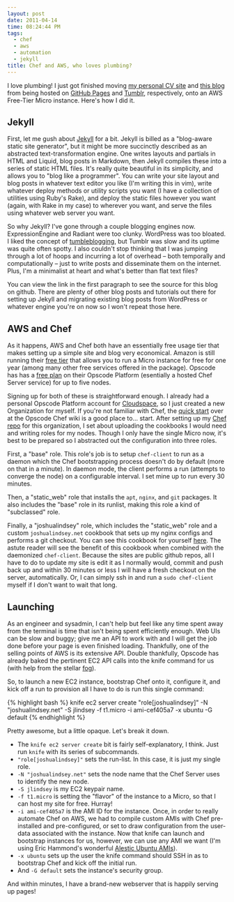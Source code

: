 ```yaml
---
layout: post
date: 2011-04-14
time: 08:24:44 PM
tags:
  - chef
  - aws
  - automation
  - jekyll
title: Chef and AWS, who loves plumbing?
---
```

I love plumbing! I just got finished moving [my personal CV site](https://github.com/jlindsey/jlindsey.github.com) and [this blog](https://github.com/jlindsey/blog)
from being hosted on [GitHub Pages](http://pages.github.com/) and [Tumblr](http://tumblr.com), respectively, onto an AWS Free-Tier Micro instance. Here's how
I did it.

Jekyll
------
First, let me gush about [Jekyll](https://github.com/mojombo/jekyll) for a bit. Jekyll is billed as a "blog-aware static site generator", but it might be more 
succinctly described as an abstracted text-transformation engine. One writes layouts and partials in HTML and Liquid, blog posts in Markdown, then Jekyll 
compiles these into a series of static HTML files. It's really quite beautiful in its simplicity, and allows you to "blog like a programmer". You can write your
site layout and blog posts in whatever text editor you like (I'm writing this in vim), write whatever deploy methods or utility scripts you want (I have a collection
of utilities using Ruby's Rake), and deploy the static files however you want (again, with Rake in my case) to wherever you want, and serve the files using whatever
web server you want.

So why Jekyll? I've gone through a couple blogging engines now. ExpressionEngine and Radiant were too clunky. WordPress was too bloated. I liked the concept of 
[tumbleblogging](http://www.kottke.org/05/10/tumblelogs), but Tumblr was slow and its uptime was quite often spotty. I also couldn't stop thinking that
I was jumping through a lot of hoops and incurring a lot of overhead – both temporally and computationally – just to write posts and disseminate them on the internet.
Plus, I'm a minimalist at heart and what's better than flat text files?

You can view the link in the first paragraph to see the source for this blog on github. There are plenty of other blog posts and tutorials out there for setting up
Jekyll and migrating existing blog posts from WordPress or whatever engine you're on now so I won't repeat those here.

AWS and Chef
------------
As it happens, AWS and Chef both have an essentially free usage tier that makes setting up a simple site and blog very economical. Amazon is still running their
[free tier](http://aws.amazon.com/free/) that allows you to run a Micro instance for free for one year (among many other free services offered in the package).
Opscode has has a [free plan](http://opscode.com/platform/) on their Opscode Platform (esentially a hosted Chef Server service) for up to five nodes.

Signing up for both of these is straightforward enough. I already had a personal Opscode Platform account for [Cloudspace](http://www.cloudspace.com), so I just
created a new Organization for myself. If you're not familiar with Chef, the [quick start](http://wiki.opscode.com/display/chef/Quick+Start) over at the Opscode
Chef wiki is a good place to... start. After setting up my [Chef repo](http://wiki.opscode.com/display/chef/Chef+Repository) for this organization, I set about 
uploading the cookbooks I would need and writing roles for my nodes. Though I only have the single Micro now, it's best to be prepared so I abstracted out the 
configuration into three roles.

First, a "base" role. This role's job is to setup `chef-client` to run as a daemon which the Chef bootstrapping process doesn't do by default (more on that in a minute).
In daemon mode, the client performs a run (attempts to converge the node) on a configurable interval. I set mine up to run every 30 minutes.

Then, a "static\_web" role that installs the `apt`, `nginx`, and `git` packages. It also includes the "base" role in its runlist, making this role a kind of "subclassed"
role.

Finally, a "joshualindsey" role, which includes the "static\_web" role and a custom `joshualindsey.net` cookbook that sets up my nginx configs and performs a git checkout.
You can see this cookbook for yourself [here](https://github.com/jlindsey/cookbooks/tree/master/joshualindsey.net). The astute reader will see the benefit of this 
cookbook when combined with the daemonized `chef-client`. Because the sites are public github repos, all I have to do to update my site is edit it as I normally would,
commit and push back up and within 30 minutes or less I will have a fresh checkout on the server, automatically. Or, I can simply ssh in and run a `sudo chef-client`
myself if I don't want to wait that long.

Launching
---------
As an engineer and sysadmin, I can't help but feel like any time spent away from the terminal is time that isn't being spent efficiently enough. Web UIs can be slow
and buggy; give me an API to work with and I will get the job done before your page is even finished loading. Thankfully, one of the selling points of AWS is its
extensive API. Double thankfully, Opscode has already baked the pertinent EC2 API calls into the knife command for us (with help from the stellar 
[fog](http://rubygems.org/gems/fog)).

So, to launch a new EC2 instance, bootstrap Chef onto it, configure it, and kick off a run to provision all I have to do is run this single command:

{% highlight bash %}
knife ec2 server create "role[joshualindsey]" -N "joshualindsey.net" -S jlindsey -f t1.micro -i ami-cef405a7 -x ubuntu -G default
{% endhighlight %}

Pretty awesome, but a little opaque. Let's break it down.

* The `knife ec2 server create` bit is fairly self-explanatory, I think. Just run `knife` with its series of subcommands. 
* `"role[joshualindsey]"` sets the run-list. In this case, it is just my single role.
* `-N "joshualindsey.net"` sets the node name that the Chef Server uses to identify the new node.
* `-S jlindsey` is my EC2 keypair name.
* `-f t1.micro` is setting the "flavor" of the instance to a Micro, so that I can host my site for free. Hurray!
* `-i ami-cef405a7` is the AMI ID for the instance. Once, in order to really automate Chef on AWS, we had to compile custom AMIs with Chef pre-installed
  and pre-configured, or set to draw configuration from the user-data associated with the instance. Now that knife can launch and bootstrap instances for
  us, however, we can use any AMI we want (I'm using Eric Hammond's wonderful [Alestic Ubuntu AMIs](http://alestic.com/)).
* `-x ubuntu` sets up the user the knife command should SSH in as to bootstrap Chef and kick off the initial run.
* And `-G default` sets the instance's security group.

And within minutes, I have a brand-new webserver that is happily serving up pages!

